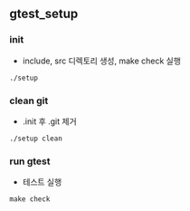 ## gtest_setup

### init
* include, src 디렉토리 생성, make check 실행
```
./setup
```

### clean git
* .init 후 .git 제거
```
./setup clean
```

### run gtest
* 테스트 실행
```
make check
```
